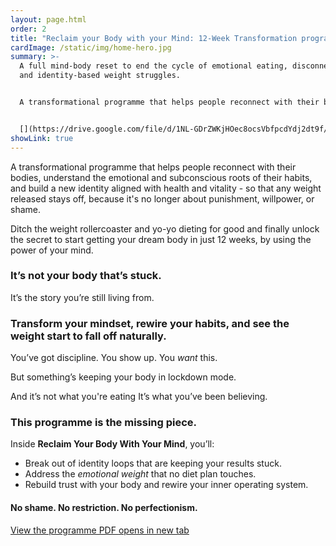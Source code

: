 ```yaml
---
layout: page.html
order: 2
title: "Reclaim your Body with your Mind: 12-Week Transformation programme"
cardImage: /static/img/home-hero.jpg
summary: >-
  A full mind-body reset to end the cycle of emotional eating, disconnection,
  and identity-based weight struggles.


  A transformational programme that helps people reconnect with their bodies, understand the emotional and subconscious roots of their habits, and build a new identity aligned with health and vitality - so that any weight released stays off, because it's no longer about punishment, willpower, or shame.


  [](https://drive.google.com/file/d/1NL-GDrZWKjHOec8ocsVbfpcdYdj2dt9f/view?usp=drive_link)
showLink: true
---
```

A transformational programme that helps people reconnect with their bodies, understand the emotional and subconscious roots of their habits, and build a new identity aligned with health and vitality - so that any weight released stays off, because it's no longer about punishment, willpower, or shame.

Ditch the weight rollercoaster and yo-yo dieting for good and finally unlock the secret to start getting your dream body in just 12 weeks, by using the power of your mind.

### It’s not your body that’s stuck.

It’s the story you’re still living from.

### Transform your mindset, rewire your habits, and see the weight start to fall off naturally.

You’ve got discipline.
You show up.
You *want* this.

But something’s keeping your body in lockdown mode.

And it’s not what you're eating 
It’s what you’ve been believing.

### This programme is the missing piece.

Inside **Reclaim Your Body With Your Mind**, you’ll:

* Break out of identity loops that are keeping your results stuck.
* Address the *emotional weight* that no diet plan touches.
* Rebuild trust with your body and rewire your inner operating system.

#### No shame. No restriction. No perfectionism.

<a href="https://drive.google.com/file/d/1NL-GDrZWKjHOec8ocsVbfpcdYdj2dt9f/view" class="btn" target="_blank" rel="noopener noreferrer">View the programme PDF <span class="sr-only">opens in new tab</span></a>




[](https://drive.google.com/file/d/1NL-GDrZWKjHOec8ocsVbfpcdYdj2dt9f/view?usp=drive_link)
